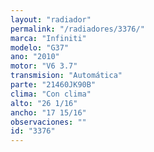 ```yaml
---
layout: "radiador"
permalink: "/radiadores/3376/"
marca: "Infiniti"
modelo: "G37"
ano: "2010"
motor: "V6 3.7"
transmision: "Automática"
parte: "21460JK90B"
clima: "Con clima"
alto: "26 1/16"
ancho: "17 15/16"
observaciones: ""
id: "3376"
---
```


